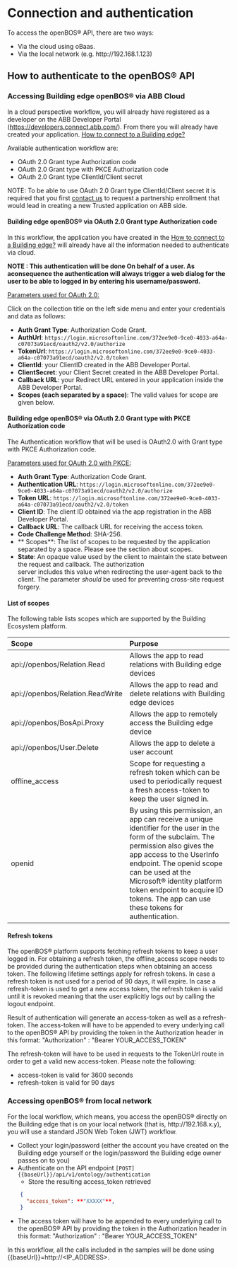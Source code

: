 # Connection and authentication

To access the openBOS&reg; API, there are two ways:
-	Via the cloud using oBaas.
-	Via the local network (e.g. http\:\/\/192\.168\.1\.123) 

## How to authenticate to the openBOS&reg; API

### Accessing Building edge openBOS&reg; via ABB Cloud

In a cloud perspective workflow, you will already have registered as a developer on the ABB Developer Portal (<a href="https://developers.connect.abb.com/" target="_blank">https://developers.connect.abb.com/). From there you will already have created your application. [How to connect to a Building edge?](/README.md#create-a-new-application-in-the-abb-developer-portal)

Available authentication workflow are:
 - OAuth 2.0 Grant type Authorization code
 - OAuth 2.0 Grant type with PKCE Authorization code
 - OAuth 2.0 Grant type ClientId/Client secret

NOTE: 
To be able to use OAuth 2.0 Grant type ClientId/Client secret it is required that you first [contact us](mailto:it.el.electrification.digital@abb.com) to request a partnership enrollment that would lead in creating a new Trusted application on ABB side.

#### Building edge openBOS&reg; via OAuth 2.0 Grant type Authorization code

In this workflow, the application you have created in the [How to connect to a Building edge?](/content/20_prerequisites/20_howToStart.md) will already have all the information needed to authenticate via cloud.

**NOTE : This authentication will be done On behalf of a user. As aconsequence the authentication will always trigger a web dialog for the user to be able to logged in by entering his username/password.**

<u>Parameters used for OAuth 2.0:</u>

Click on the collection title on the left side menu and enter your credentials and data as follows:
- **Auth Grant Type**: 	Authorization Code Grant.
- **AuthUrl**: `https://login.microsoftonline.com/372ee9e0-9ce0-4033-a64a-c07073a91ecd/oauth2/v2.0/authorize`
- **TokenUrl**: 	`https://login.microsoftonline.com/372ee9e0-9ce0-4033-a64a-c07073a91ecd/oauth2/v2.0/token`
- **ClientId**: 			your ClientID created in the ABB Developer Portal.
- **ClientSecret**: 		your Client Secret created in the ABB Developer Portal.
- **Callback URL**:     your Redirect URL entered in your application inside the ABB Developer Portal.
- **Scopes (each separated by a space)**:  The valid values for scope are given below.

#### Building edge openBOS&reg; via OAuth 2.0 Grant type with PKCE Authorization code

The Authentication workflow that will be used is OAuth2.0 with Grant type with PKCE Authorization code.

<u>Parameters used for OAuth 2.0 with PKCE:</u>

- **Auth Grant Type**: 	Authorization Code Grant.
- **Authentication URL**:	`https://login.microsoftonline.com/372ee9e0-9ce0-4033-a64a-c07073a91ecd/oauth2/v2.0/authorize`
- **Token URL**:	`https://login.microsoftonline.com/372ee9e0-9ce0-4033-a64a-c07073a91ecd/oauth2/v2.0/token`
- **Client ID**:	The client ID obtained via the app registration in the ABB Developer Portal.
- **Callback URL**:	The callback URL for receiving the access token.
- **Code Challenge Method**:	SHA-256.
- ** Scopes**:	The list of scopes to be requested by the application separated by a space. Please see the section about scopes.
- **State**:	An opaque value used by the client to maintain the state between the request and callback.  The authorization         
server includes this value when redirecting the user-agent back to the client.  The parameter _should_ be used for preventing 
cross-site request forgery.

#### List of scopes

The following table lists scopes which are supported by the Building Ecosystem platform.

| Scope| Purpose |
| :--| :------------------------------------------|
| api://openbos/Relation.Read | Allows the app to read relations with Building edge devices  |
| api://openbos/Relation.ReadWrite | Allows the app to read and delete relations with Building edge devices |
| api://openbos/BosApi.Proxy | Allows the app to remotely access the Building edge device |
| api://openbos/User.Delete | Allows the app to delete a user account |
| offline_access | Scope for requesting a refresh token which can be used to periodically request a fresh access-token to keep the user signed in. |
| openid | By using this permission, an app can receive a unique identifier for the user in the form of the subclaim. The permission also gives the app access to the UserInfo endpoint. The openid scope can be used at the Microsoft&reg; identity platform token endpoint to acquire ID tokens. The app can use these tokens for authentication. |

#### Refresh tokens

The openBOS&reg; platform supports fetching refresh tokens to keep a user logged in. For obtaining a refresh token, the offline_access scope needs 
to be provided during the authentication steps when obtaining an access token. 
The following lifetime settings apply for refresh tokens. In case a refresh token is not used for a period of 90 days, it will expire. 
In case a refresh-token is used to get a new access token, the refresh token is valid until it is revoked meaning that the user explicitly logs out by calling the logout endpoint.

Result of authentication will generate an access-token as well as a refresh-token.
The access-token will have to be appended to every underlying call to the openBOS&reg; API by providing the token in the Authorization header in this format:
  "Authorization" : "Bearer YOUR_ACCESS_TOKEN"

The refresh-token will have to be used in requests to the TokenUrl route in order to get a valid new access-token.
Please note the following:
 - access-token is valid for 3600 seconds
 - refresh-token is valid for 90 days

### Accessing openBOS&reg; from local network
For the local workflow, which means, you access the openBOS&reg; directly on the Building edge 
that is on your local network (that is, http\:\/\/192\.168\.x\.y), 
you will use a standard  JSON Web Token (JWT) workflow.
 - Collect your login/password (either the account you have created on the Building edge yourself or the login/password the Building edge owner passes on to you)
 - Authenticate on the API endpoint `[POST] {{baseUrl}}/api/v1/ontology/authentication`
   - Store the resulting access_token retrieved

```json
    {
      "access_token": **"XXXXX"**, 
    }
```
 - The access token will have to be appended to every underlying call to the openBOS&reg; API by providing the token in the Authorization header  in this format:
  "Authorization" : "Bearer YOUR_ACCESS_TOKEN"

In this workflow, all the calls included in the samples will be done using {{baseUrl}}=http://\<IP_ADDRESS\>.